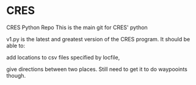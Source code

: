 # CRES
CRES Python Repo
This is the main git for CRES' python 


v1.py is the latest and greatest version of the CRES program. It should be able to:

 add locations to csv files specified by locfile, 

give directions between two places. Still need to get it to do waypooints though. 







